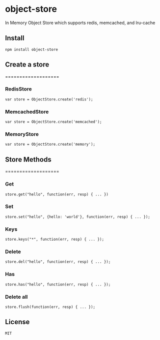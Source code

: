 object-store
============

In Memory Object Store which supports redis, memcached, and lru-cache


## Install

    npm install object-store


## Create a store
===================

### RedisStore
  
    var store = ObjectStore.create('redis');


### MemcachedStore

    var store = ObjectStore.create('memcached');


### MemoryStore

    var store = ObjectStore.create('memory');


## Store Methods
===================

### Get

    store.get("hello", function(err, resp) { ... })

### Set 

    store.set("hello", {hello: 'world'}, function(err, resp) { ... });

### Keys

    store.keys("*", function(err, resp) { ... });

### Delete

    store.del("hello", function(err, resp) { ... });

### Has 

    store.has("hello", function(err, resp) { ... });

### Delete all

    store.flush(function(err, resp) { ... });


## License

    MIT

